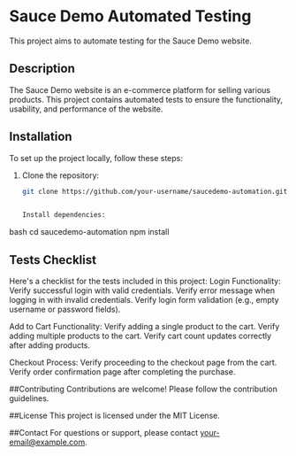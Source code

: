﻿# Sauce Demo Automated Testing

This project aims to automate testing for the Sauce Demo website.

## Description

The Sauce Demo website is an e-commerce platform for selling various products. This project contains automated tests to ensure the functionality, usability, and performance of the website.

## Installation

To set up the project locally, follow these steps:

1. Clone the repository:

   ```bash
   git clone https://github.com/your-username/saucedemo-automation.git


   Install dependencies:

bash
cd saucedemo-automation
npm install

## Tests Checklist

Here's a checklist for the tests included in this project:
Login Functionality:
 Verify successful login with valid credentials.
 Verify error message when logging in with invalid credentials.
 Verify login form validation (e.g., empty username or password fields).

 Add to Cart Functionality:
 Verify adding a single product to the cart.
 Verify adding multiple products to the cart.
 Verify cart count updates correctly after adding products.

 Checkout Process:
 Verify proceeding to the checkout page from the cart.
 Verify order confirmation page after completing the purchase.


##Contributing
Contributions are welcome! Please follow the contribution guidelines.

##License
This project is licensed under the MIT License.

##Contact
For questions or support, please contact your-email@example.com.